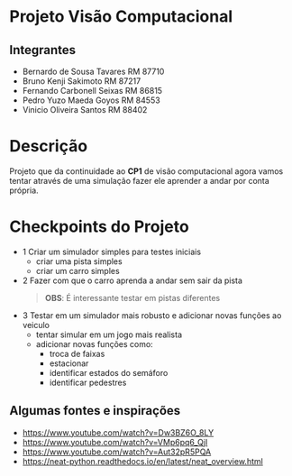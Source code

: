 #  Projeto Visão Computacional

## Integrantes
-  Bernardo de Sousa Tavares RM 87710
- Bruno Kenji Sakimoto RM 87217
- Fernando Carbonell Seixas RM 86815
- Pedro Yuzo Maeda Goyos RM 84553
- Vinicio Oliveira Santos RM 88402


# Descrição

Projeto que da continuidade ao **CP1**  de visão computacional agora vamos tentar através de uma simulação fazer ele aprender a andar por conta própria.

# Checkpoints do Projeto

- 1 Criar um simulador simples para testes iniciais
	-  criar uma pista simples
	-  criar um carro simples
- 2 Fazer com que o carro aprenda a andar sem sair da pista
	>  **OBS**: É interessante testar em pistas diferentes
- 3 Testar em um simulador mais robusto e adicionar novas funções ao veiculo
	- tentar simular em um jogo mais realista
	- adicionar novas funções como:
		- troca de faixas
		- estacionar
		- identificar estados do semáforo
		- identificar pedestres     

## Algumas fontes e inspirações 
- https://www.youtube.com/watch?v=Dw3BZ6O_8LY
- https://www.youtube.com/watch?v=VMp6pq6_QjI
- https://www.youtube.com/watch?v=Aut32pR5PQA
- https://neat-python.readthedocs.io/en/latest/neat_overview.html


